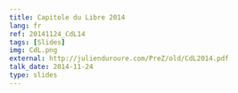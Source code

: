 ```yaml
---
title: Capitole du Libre 2014
lang: fr
ref: 20141124_CdL14
tags: [Slides]
img: CdL.png
external: http://julienduroure.com/PreZ/old/CdL2014.pdf
talk_date: 2014-11-24
type: slides
---
```

